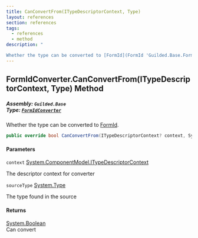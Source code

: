 ```yaml
---
title: CanConvertFrom(ITypeDescriptorContext, Type)
layout: references
section: references
tags:
  - references
  - method
description: "

Whether the type can be converted to [FormId](FormId 'Guilded.Base.FormId')."
---
```


## FormIdConverter.CanConvertFrom(ITypeDescriptorContext, Type) Method
##### **Assembly:** `Guilded.Base`<br/>**Type:** [`FormIdConverter`](FormIdConverter 'Guilded.Base.FormIdConverter')

Whether the type can be converted to [FormId](FormId 'Guilded.Base.FormId').

```csharp
public override bool CanConvertFrom(ITypeDescriptorContext? context, System.Type sourceType);
```
#### Parameters

<a name='Guilded.Base.FormIdConverter.CanConvertFrom(ITypeDescriptorContext,System.Type).context'></a>

`context` [System.ComponentModel.ITypeDescriptorContext](https://docs.microsoft.com/en-us/dotnet/api/System.ComponentModel.ITypeDescriptorContext 'System.ComponentModel.ITypeDescriptorContext')

The descriptor context for converter

<a name='Guilded.Base.FormIdConverter.CanConvertFrom(ITypeDescriptorContext,System.Type).sourceType'></a>

`sourceType` [System.Type](https://docs.microsoft.com/en-us/dotnet/api/System.Type 'System.Type')

The type found in the source

#### Returns
[System.Boolean](https://docs.microsoft.com/en-us/dotnet/api/System.Boolean 'System.Boolean')  
Can convert